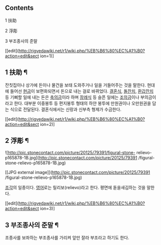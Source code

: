 ## Contents

    

1 扶助

2 浮彫

3 부조종사의 준말

[[edit](http://rigvedawiki.net/r1/wiki.php/%EB%B6%80%EC%A1%B0?action=edit&sect
ion=1)]

## 1 扶助 ¶

잔칫집이나 상가에 돈이나 물건을 보태 도와주거나 일을 거들어주는 것을 말한다. 현대에 들어선
[현금](%ED%98%84%EA%B8%88.md)이 보편화되면서 돈으로 내는 걸로 바뀌었다.
[결혼식](%EA%B2%B0%ED%98%BC%EC%8B%9D.md),
[돌잔치](%EB%8F%8C%EC%9E%94%EC%B9%98.md),
[환갑잔치](%ED%99%98%EA%B0%91%EC%9E%94%EC%B9%98.md) 등 기뻐할 일에 내는 돈은
[축의금](%EC%B6%95%EC%9D%98%EA%B8%88.md)이라 하며
[장례식](%EC%9E%A5%EB%A1%80%EC%8B%9D.md) 등 슬픈 일에는
[조의금](%EC%A1%B0%EC%9D%98%EA%B8%88.md)이나 부의금이라고 한다. 대부분 이중봉투 등 편지봉투 형태의 하얀
봉투에 만원권이나 오만원권을 담는 식으로 전달된다. 결혼식에서는 신랑과 신부측 형제가 수금한다.

[[edit](http://rigvedawiki.net/r1/wiki.php/%EB%B6%80%EC%A1%B0?action=edit&sect
ion=2)]

## 2 浮彫 ¶

![http://pic.stonecontact.com/picture/20125/79391/figural-stone-
relievo-p165878-1B.jpg](http://pic.stonecontact.com/picture/20125/79391
/figural-stone-relievo-p165878-1B.jpg)

[[JPG external image]](http://pic.stonecontact.com/picture/20125/79391
/figural-stone-relievo-p165878-1B.jpg)

  
[조각](%EC%A1%B0%EA%B0%81.md)의 일종이다. [영어](%EC%98%81%EC%96%B4.md)로는
릴리보(relievo)라고 한다. 평면에 돋을새김하는 것을 말한다.

[[edit](http://rigvedawiki.net/r1/wiki.php/%EB%B6%80%EC%A1%B0?action=edit&sect
ion=3)]

## 3 부조종사의 준말 ¶

조종사를 보좌하는 부조종사를 가리켜 앞만 잘라 부조라고 하기도 한다.

